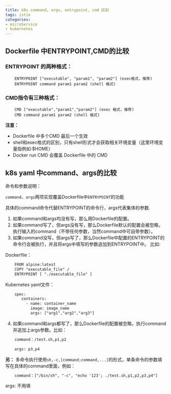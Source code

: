 ```yaml
---
title: k8s command, args, entrypoint, cmd 区别
tags: istio
categories:
- microService
- kubernetes
---
```


## **Dockerfile 中ENTRYPOINT,CMD的比较**
### ENTRYPOINT 的两种格式：

```
	ENTRYPOINT ["executable", "param1", "param2"] (exec格式，推荐)
	ENTRYPOINT command param1 param2 (shell 格式)
```

### CMD指令有三种格式：

```
	CMD ["executable","param1","param2"] (exec 格式，推荐)
	CMD command param1 param2 (shell 格式)
```

**注意：**
 * Dockerfile 中多个CMD 最后一个生效
 * shell和exec格式的区别，只有shell形式才会获取相关环境变量（这里环境变量指例如:$HOME）
 * Docker run CMD 会覆盖 Dockerfile 中的 CMD

## **k8s yaml 中command、args的比较**
命令和参数说明：

`command`、`args`两项实现覆盖Dockerfile中`ENTRYPOINT`的功能

具体的command命令代替ENTRYPOINT的命令行，args代表集体的参数.

1. 如果command和args均没有写，那么用Dockerfile的配置。
2. 如果command写了，但args没有写，那么Dockerfile默认的配置会被忽略，执行输入的command（不带任何参数，当然command中可自带参数）。
3. 如果command没写，但args写了，那么Dockerfile中配置的ENTRYPOINT的命令行会被执行，并且将args中填写的参数追加到ENTRYPOINT中。
比如:

Dockerfile：

```xml
	FROM alpine:latest
	COPY "executable_file" /
	ENTRYPOINT [ "./executable_file" ]
```

Kubernetes yaml文件：

```xml
	spec:
	   containers:
	     - name: container_name
	       image: image_name
	       args: ["arg1","arg2","arg3"]
```

4. 如果command和args都写了，那么Dockerfile的配置被忽略，执行command并追加上args参数。比如：


```xml
	command：/test.sh,p1,p2
	
	args: p3,p4
```
**另：** 多命令执行使用`sh,-c,[command;command,...]`的形式，单条命令的参数填写在具体的command里面，例如：

```xml
	command：["/bin/sh", "-c", "echo '123'; ./test.sh,p1,p2,p3,p4"]
```
args: 不用填



